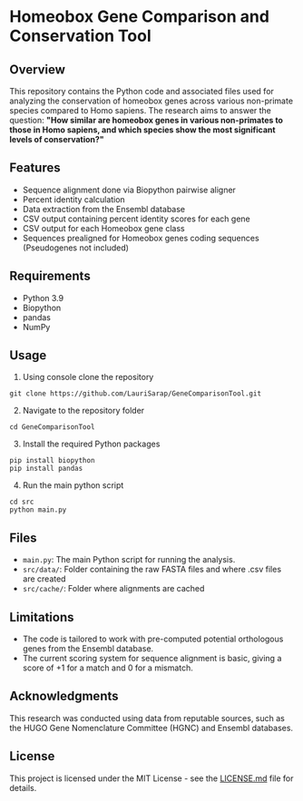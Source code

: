 # Homeobox Gene Comparison and Conservation Tool

## Overview

This repository contains the Python code and associated files used for analyzing the conservation of homeobox genes across various non-primate species compared to Homo sapiens. 
The research aims to answer the question: **"How similar are homeobox genes in various non-primates to those in Homo sapiens, and which species show the most significant levels of conservation?"**

## Features

- Sequence alignment done via Biopython pairwise aligner
- Percent identity calculation
- Data extraction from the Ensembl database
- CSV output containing percent identity scores for each gene
- CSV output for each Homeobox gene class
- Sequences prealigned for Homeobox genes coding sequences (Pseudogenes not included)

## Requirements

- Python 3.9
- Biopython
- pandas
- NumPy

## Usage

1. Using console clone the repository
```
git clone https://github.com/LauriSarap/GeneComparisonTool.git
```


2. Navigate to the repository folder
```
cd GeneComparisonTool
```
  

3. Install the required Python packages
```
pip install biopython
pip install pandas
```
  

4. Run the main python script
```
cd src
python main.py
```


## Files

- `main.py`: The main Python script for running the analysis.
- `src/data/`: Folder containing the raw FASTA files and where .csv files are created
- `src/cache/`: Folder where alignments are cached

## Limitations

- The code is tailored to work with pre-computed potential orthologous genes from the Ensembl database.
- The current scoring system for sequence alignment is basic, giving a score of +1 for a match and 0 for a mismatch.

## Acknowledgments

This research was conducted using data from reputable sources, such as the HUGO Gene Nomenclature Committee (HGNC) and Ensembl databases.

## License

This project is licensed under the MIT License - see the [LICENSE.md](LICENSE.md) file for details.
